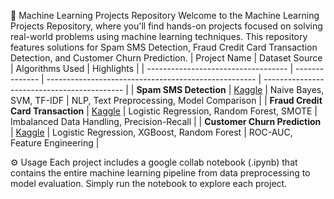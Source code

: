 

🌟 Machine Learning Projects Repository
Welcome to the Machine Learning Projects Repository, where you'll find hands-on projects focused on solving real-world problems using machine learning techniques. This repository features solutions for Spam SMS Detection, Fraud Credit Card Transaction Detection, and Customer Churn Prediction.
| Project Name                        | Dataset Source | Algorithms Used                                       | Highlights                                  |
| ----------------------------------- | -------------- | ---------------------------------------------------- | ------------------------------------------- |
| **Spam SMS Detection**              | [Kaggle](https://www.kaggle.com/datasets/uciml/sms-spam-collection-dataset)  | Naive Bayes, SVM, TF-IDF                     | NLP, Text Preprocessing, Model Comparison   |
| **Fraud Credit Card Transaction**   | [Kaggle](https://www.kaggle.com/datasets/kartik2112/fraud-detection)            | Logistic Regression, Random Forest, SMOTE    | Imbalanced Data Handling, Precision-Recall  |
| **Customer Churn Prediction**       | [Kaggle](https://www.kaggle.com/datasets/shantanudhakadd/bank-customer-churn-prediction)      | Logistic Regression, XGBoost, Random Forest  | ROC-AUC, Feature Engineering |

⚙️ Usage
Each project includes a google collab notebook (.ipynb) that contains the entire machine learning pipeline from data preprocessing to model evaluation. Simply run the notebook to explore each project.
